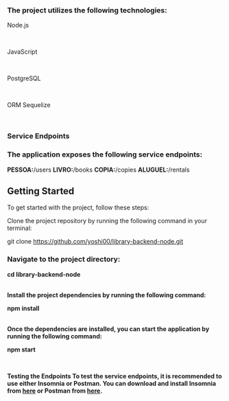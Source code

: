 <h3><strong>The project utilizes the following technologies:</strong></h3>

<p>Node.js</p><br>
<p>JavaScript</p><br>
<p>PostgreSQL</p><br>
<p>ORM Sequelize</p><br>

<h3><strong>Service Endpoints</strong></h3>

<h3><strong>The application exposes the following service endpoints:</strong></h3>

<strong>PESSOA:</strong>/users
<strong>LIVRO:</strong>/books
<strong>COPIA:</strong>/copies
<strong>ALUGUEL:</strong>/rentals

<h2>Getting Started</h2>
To get started with the project, follow these steps:

Clone the project repository by running the following command in your terminal:

git clone https://github.com/yoshi00/library-backend-node.git
<h3><strong>Navigate to the project directory:<strong></h3>

<p><strong>cd library-backend-node</strong></p><br>
Install the project dependencies by running the following command:

<p><strong>npm install</strong></p><br>
Once the dependencies are installed, you can start the application by running the following command:

<p><strong>npm start</strong></p><br>

Testing the Endpoints
To test the service endpoints, it is recommended to use either Insomnia or Postman. You can download and install Insomnia from <a href="https://insomnia.rest/">here</a> or Postman from <a href="https://www.postman.com/">here</a>.